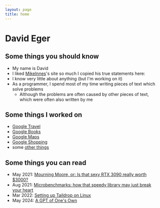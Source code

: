 ```yaml
---
layout: page
title: home
---
```


# David Eger
## Some things you should know

* My name is David
* I liked [MikeInnes](http://mikeinnes.github.io/)'s site so much I copied his true statements here:
* I know very little about anything (but I'm working on it)
* As a programmer, I spend most of my time writing pieces of text which solve problems
  * Although the problems are often caused by other pieces of text, which were often also written by me

## Some things I worked on

* [Google Travel](https://google.com/travel)
* [Google Books](http://books.google.com/)
* [Google Maps](https://maps.google.com/)
* [Google Shopping](https://google.com/shopping)
* some [other things](https://davideger.github.io/cv)

## Some things you can read

* May 2021: [Mourning Moore, or: Is that sexy RTX 3090 really worth $3000?](blog/mourning_moore)
* Aug 2021: [Microbenchmarks: how that speedy library may just break your heart](blog/microbenchmarks/heartbreak)
* Mar 2022: [Setting up Taildrop on Linux](blog/taildrop_on_linux)
* May 2024: [A GPT of One's Own](blog/a_gpt_of_ones_own)

